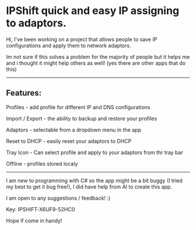 # IPShift quick and easy IP assigning to adaptors.

Hi, I've been working on a project that allows people to save IP configurations and apply them to network adaptors.

Im not sure if this solves a problem for the majority of people but it helps me and i thought it might help others as well! (yes there are other apps that do this)

-----------------------------------------------------------------------------

Features:
-----------------------------------------------------------------------------
Profiles - add profile for different IP and DNS configurations

Import / Export - the ability to backup and restore your profiles

Adaptors - selectable from a dropdown menu in the app

Reset to DHCP - easily reset your adaptors to DHCP

Tray Icon - Can select profile and apply to your adaptors from thr tray bar

Offline - profiles stored localy


-----------------------------------------------------------------------------
I am new to programming with C# so the app might be a bit buggy (I tried my best to get it bug free!), I did have help from AI to create this app.

I am open to any suggestions / feedback! :)

Key: IPSHIFT-X6UF9-52HC0

Hope if come in handy!
